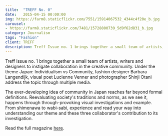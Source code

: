 ```yaml
---
title:  "TREFF No. 0"
date:   2015-04-15 00:00:00
img: https://farm8.staticflickr.com/7551/15914067532_4344c4f20e_b.jpg
carousel:
- https://farm8.staticflickr.com/7481/15728800739_5d9f62d831_b.jpg
category: Journalism
tags: "Fashion"
client: TREFF
description: Treff Issue no. 1 brings together a small team of artists, writers and designers to instigate collaboration in the creative community. Under the theme Japan, Individualism vs Community, fashion...
---
```

Treff Issue no. 1 brings together a small team of artists, writers and designers to instigate collaboration in the creative community. Under the theme Japan: Individualism vs Community, fashion designer Barbara Langendijk, visual poet Lucienne Venner and photographer Shinji Otani address the topic through multiple media. 

The ever-developing idea of community in Japan reaches far beyond formal definitions. Reevaluating society's traditions and norms, as we see it, happens through through-provoking visual investigations and example. From shimenawa to wabi-sabi, experience and read your way into understanding our theme and these three collaborator's contribution to its investigation.  

Read the full magazine [here](https://readymag.com/treffmagazine/38264/).
